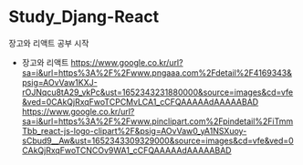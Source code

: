 # Study_Djang-React
장고와 리액트 공부 시작

- 장고와 리액트
https://www.google.co.kr/url?sa=i&url=https%3A%2F%2Fwww.pngaaa.com%2Fdetail%2F4169343&psig=AOvVaw1KXJ-rOJNqcu8tA29_vkPc&ust=1652343231880000&source=images&cd=vfe&ved=0CAkQjRxqFwoTCPCMvLCA1_cCFQAAAAAdAAAAABAD
https://www.google.co.kr/url?sa=i&url=https%3A%2F%2Fwww.pinclipart.com%2Fpindetail%2FiTmmTbb_react-js-logo-clipart%2F&psig=AOvVaw0_yA1NSXuoy-sCbud9__Aw&ust=1652343309329000&source=images&cd=vfe&ved=0CAkQjRxqFwoTCNCOv9WA1_cCFQAAAAAdAAAAABAD